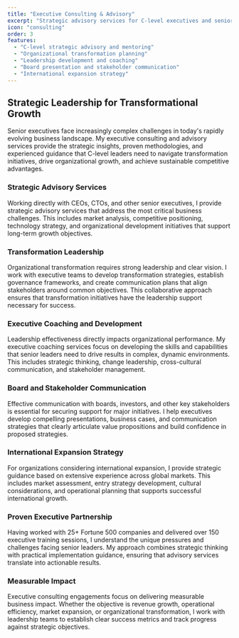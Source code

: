 ```yaml
---
title: "Executive Consulting & Advisory"
excerpt: "Strategic advisory services for C-level executives and senior leadership teams navigating complex business transformations and growth initiatives."
icon: "consulting"
order: 3
features:
  - "C-level strategic advisory and mentoring"
  - "Organizational transformation planning"
  - "Leadership development and coaching"
  - "Board presentation and stakeholder communication"
  - "International expansion strategy"
---
```


## Strategic Leadership for Transformational Growth

Senior executives face increasingly complex challenges in today's rapidly evolving business landscape. My executive consulting and advisory services provide the strategic insights, proven methodologies, and experienced guidance that C-level leaders need to navigate transformation initiatives, drive organizational growth, and achieve sustainable competitive advantages.

### Strategic Advisory Services

Working directly with CEOs, CTOs, and other senior executives, I provide strategic advisory services that address the most critical business challenges. This includes market analysis, competitive positioning, technology strategy, and organizational development initiatives that support long-term growth objectives.

### Transformation Leadership

Organizational transformation requires strong leadership and clear vision. I work with executive teams to develop transformation strategies, establish governance frameworks, and create communication plans that align stakeholders around common objectives. This collaborative approach ensures that transformation initiatives have the leadership support necessary for success.

### Executive Coaching and Development

Leadership effectiveness directly impacts organizational performance. My executive coaching services focus on developing the skills and capabilities that senior leaders need to drive results in complex, dynamic environments. This includes strategic thinking, change leadership, cross-cultural communication, and stakeholder management.

### Board and Stakeholder Communication

Effective communication with boards, investors, and other key stakeholders is essential for securing support for major initiatives. I help executives develop compelling presentations, business cases, and communication strategies that clearly articulate value propositions and build confidence in proposed strategies.

### International Expansion Strategy

For organizations considering international expansion, I provide strategic guidance based on extensive experience across global markets. This includes market assessment, entry strategy development, cultural considerations, and operational planning that supports successful international growth.

### Proven Executive Partnership

Having worked with 25+ Fortune 500 companies and delivered over 150 executive training sessions, I understand the unique pressures and challenges facing senior leaders. My approach combines strategic thinking with practical implementation guidance, ensuring that advisory services translate into actionable results.

### Measurable Impact

Executive consulting engagements focus on delivering measurable business impact. Whether the objective is revenue growth, operational efficiency, market expansion, or organizational transformation, I work with leadership teams to establish clear success metrics and track progress against strategic objectives.

